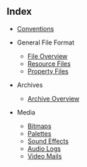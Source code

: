 ## Index

* [Conventions](conventions.md)

* General File Format
  * [File Overview](fileFormat/index.md)
  * [Resource Files](fileFormat/ResourceFiles.md)
  * [Property Files](fileFormat/PropertyFiles.md)

* Archives
  * [Archive Overview](archives/index.md)

* Media
  * [Bitmaps](media/Bitmaps.md)
  * [Palettes](media/Palettes.md)
  * [Sound Effects](media/SoundEffects.md)
  * [Audio Logs](media/AudioLogs.md)
  * [Video Mails](media/VideoMails.md)
